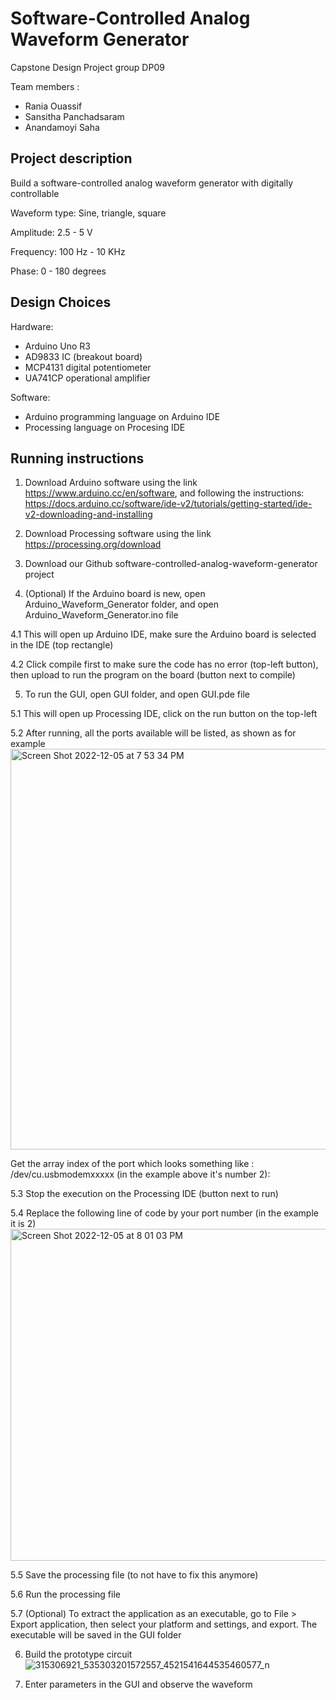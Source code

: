 # Software-Controlled Analog Waveform Generator
Capstone Design Project group DP09

Team members :
  - Rania Ouassif 
  - Sansitha Panchadsaram 
  - Anandamoyi Saha

## Project description 
Build a software-controlled analog waveform generator with digitally controllable 

Waveform type: Sine, triangle, square

Amplitude: 2.5 - 5 V

Frequency: 100 Hz - 10 KHz

Phase: 0 - 180 degrees

## Design Choices 
Hardware:
- Arduino Uno R3
- AD9833 IC (breakout board)
- MCP4131 digital potentiometer
- UA741CP operational amplifier

Software:
- Arduino programming language on Arduino IDE 
- Processing language on Procesing IDE

## Running instructions
1. Download Arduino software using the link https://www.arduino.cc/en/software, and following the instructions: https://docs.arduino.cc/software/ide-v2/tutorials/getting-started/ide-v2-downloading-and-installing

2. Download Processing software using the link https://processing.org/download

3. Download our Github software-controlled-analog-waveform-generator project

4. (Optional) If the Arduino board is new, open Arduino_Waveform_Generator folder, and open Arduino_Waveform_Generator.ino file

4.1 This will open up Arduino IDE, make sure the Arduino board is selected in the IDE (top rectangle)

4.2 Click compile first to make sure the code has no error (top-left button), then upload to run the program on the board (button next to compile)

5. To run the GUI, open GUI folder, and open GUI.pde file

5.1 This will open up Processing IDE, click on the run button on the top-left

5.2 After running, all the ports available will be listed, as shown as for example
  <img width="641" alt="Screen Shot 2022-12-05 at 7 53 34 PM" src="https://user-images.githubusercontent.com/59747858/205779219-c629ed04-0786-4e03-8112-24877d77efb9.png">
  
  Get the array index of the port which looks something like :   /dev/cu.usbmodemxxxxx   (in the example above it's number 2):  

5.3 Stop the execution on the Processing IDE (button next to run)

5.4 Replace the following line of code by your port number (in the example it is 2)
<img width="531" alt="Screen Shot 2022-12-05 at 8 01 03 PM" src="https://user-images.githubusercontent.com/59747858/205779992-3a63404f-3fac-44b4-96bc-30fd77c3abd2.png">

5.5 Save the processing file (to not have to fix this anymore) 

5.6 Run the processing file

5.7 (Optional) To extract the application as an executable, go to File > Export application, then select your platform and settings, and export.
    The executable will be saved in the GUI folder

6. Build the prototype circuit 
![315306921_535303201572557_4521541644535460577_n](https://user-images.githubusercontent.com/59747858/205777551-af24368b-e26e-4e26-9d98-7bd95d42be67.png)

7. Enter parameters in the GUI and observe the waveform

